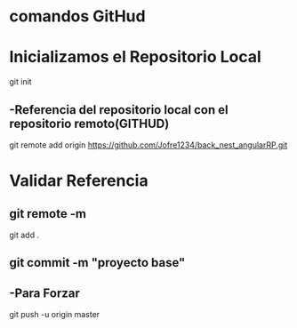 # comandos GitHud

# Inicializamos el Repositorio Local

git init

-Referencia del repositorio local con el repositorio remoto(GITHUD)
----

git remote add origin https://github.com/Jofre1234/back_nest_angularRP.git

# Validar Referencia

git remote -m 
----

git add .

git commit -m "proyecto base"
----

-Para Forzar
-----

 git push -u origin master